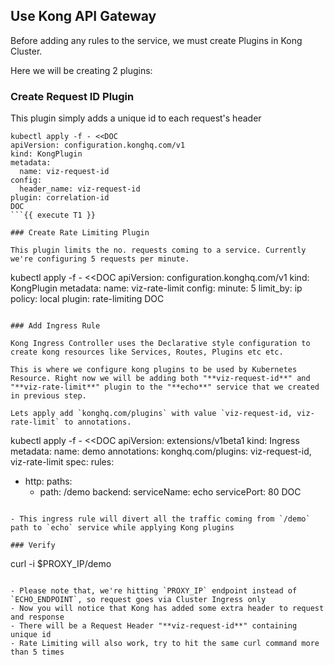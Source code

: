 ## Use Kong API Gateway

Before adding any rules to the service, we must create Plugins in Kong Cluster.

Here we will be creating 2 plugins:

### Create Request ID Plugin

This plugin simply adds a unique id to each request's header

```
kubectl apply -f - <<DOC
apiVersion: configuration.konghq.com/v1
kind: KongPlugin
metadata:
  name: viz-request-id
config:
  header_name: viz-request-id
plugin: correlation-id
DOC
```{{ execute T1 }}

### Create Rate Limiting Plugin

This plugin limits the no. requests coming to a service. Currently we're configuring 5 requests per minute.

```
kubectl apply -f - <<DOC
apiVersion: configuration.konghq.com/v1
kind: KongPlugin
metadata:
  name: viz-rate-limit
config:
  minute: 5
  limit_by: ip
  policy: local
plugin: rate-limiting
DOC
```{{ execute T1 }}

### Add Ingress Rule

Kong Ingress Controller uses the Declarative style configuration to create kong resources like Services, Routes, Plugins etc etc.

This is where we configure kong plugins to be used by Kubernetes Resource. Right now we will be adding both "**viz-request-id**" and "**viz-rate-limit**" plugin to the "**echo**" service that we created in previous step. 

Lets apply add `konghq.com/plugins` with value `viz-request-id, viz-rate-limit` to annotations.

```
kubectl apply -f - <<DOC
apiVersion: extensions/v1beta1
kind: Ingress
metadata:
  name: demo
  annotations:
    konghq.com/plugins: viz-request-id, viz-rate-limit
spec:
  rules:
  - http:
      paths:
      - path: /demo
        backend:
          serviceName: echo
          servicePort: 80
DOC
```{{ execute T1 }}

- This ingress rule will divert all the traffic coming from `/demo` path to `echo` service while applying Kong plugins

### Verify

```
curl -i $PROXY_IP/demo
```{{ execute T1 }}

- Please note that, we're hitting `PROXY_IP` endpoint instead of `ECHO_ENDPOINT`, so request goes via Cluster Ingress only
- Now you will notice that Kong has added some extra header to request and response
- There will be a Request Header "**viz-request-id**" containing unique id
- Rate Limiting will also work, try to hit the same curl command more than 5 times